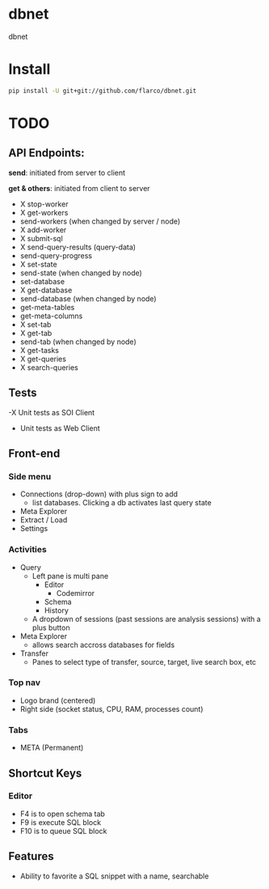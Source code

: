 # dbnet

dbnet

# Install
```bash
pip install -U git+git://github.com/flarco/dbnet.git
```

# TODO

## API Endpoints:

**send**: initiated from server to client

**get & others**: initiated from client to server

- X stop-worker
- X get-workers
- send-workers (when changed by server / node)
- X add-worker
- X submit-sql
- X send-query-results (query-data)
- send-query-progress
- X set-state
- send-state (when changed by node)
- set-database
- X get-database
- send-database (when changed by node)
- get-meta-tables
- get-meta-columns
- X set-tab
- X get-tab
- send-tab (when changed by node)
- X get-tasks
- X get-queries
- X search-queries

## Tests

-X Unit tests as SOI Client

- Unit tests as Web Client

## Front-end

### Side menu

- Connections (drop-down) with plus sign to add
  - list databases. Clicking a db activates last query state
- Meta Explorer
- Extract / Load
- Settings

### Activities

- Query
  - Left pane is multi pane
    - Editor
      - Codemirror
    - Schema
    - History
  - A dropdown of sessions (past sessions are analysis sessions) with a plus button
- Meta Explorer
  - allows search accross databases for fields
- Transfer
  - Panes to select type of transfer, source, target, live search box, etc

### Top nav

- Logo brand (centered)
- Right side (socket status, CPU, RAM, processes count)

### Tabs

- META (Permanent)

## Shortcut Keys

### Editor

- F4 is to open schema tab
- F9 is execute SQL block
- F10 is to queue SQL block

## Features

- Ability to favorite a SQL snippet with a name, searchable
